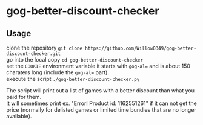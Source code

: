 # gog-better-discount-checker
## Usage
clone the repository `git clone https://github.com/Willow0349/gog-better-discount-checker.git`  
go into the local copy `cd gog-better-discount-checker`  
set the `COOKIE` environment variable it starts with `gog-al=` and is about 150 charaters long (include the `gog-al=` part).  
execute the script `./gog-better-discount-checker.py`

The script will print out a list of games with a better discount than what you paid for them.  
It will sometimes print ex. "Error! Product id: 1162551261" if it can not get the price (normally for delisted games or limited time bundles that are no longer available).
